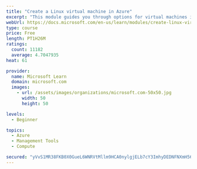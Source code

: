 ```yaml
---
title: "Create a Linux virtual machine in Azure"
excerpt: "This module guides you through options for virtual machines in Azure, creating and connecting a Linux virtual machine, and configuring your network settings."
webUrl: https://docs.microsoft.com/en-us/learn/modules/create-linux-virtual-machine-in-azure/
type: course
price: Free
length: PT1H26M
ratings:
  count: 11182
  average: 4.7047935
heat: 61

provider:
  name: Microsoft Learn
  domain: microsoft.com
  images:
    - url: /assets/images/organizations/microsoft.com-50x50.jpg
      width: 50
      height: 50

levels:
  - Beginner

topics:
  - Azure
  - Management Tools
  - Compute

secured: "yVvS1MR38FKB0X0GueL6WNRVtMllm9HCA0nylgjELb7cY3ImhyDEDNFNXmH56sw37wHuQyZWRP0Q+2mS7Ob7UzGhz3qgjtPIdgWjLyeu4ntMQe2BHOeVOpBxhlo1VsNSHWsvK2RbhKqOenH9b0DYhWxnblM8oDSxNQ2iWvwGXlKrWsv6hPtgkxpuvLentEhAOmh3qmosdtR2wVzbQZy5WScCKzZOdhi98vWjDIprsFaGSH2Zhposu3k1EypXPQPJZ4MFnjpa0p+rWZHqpkefr+5HtK74jueYl91DdcGjv/eltJMcRt/2iPYbrWlBhfApFk1HEYcBZi4L3EGzlFyTSrlMyof8nKMvKjIgXhJXkLbzDS3rT+dcxx3So81luFzWrPQpEZm7alDBJtE5EKnXSwljbs5e6YbdoOzac/+b8lg=;1vZ54KqnYbOhKw+H/2CFPA=="
---
```


